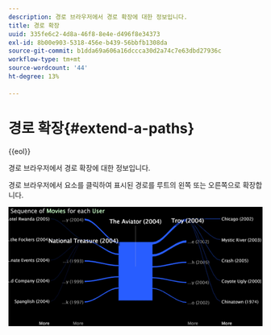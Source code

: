```yaml
---
description: 경로 브라우저에서 경로 확장에 대한 정보입니다.
title: 경로 확장
uuid: 335fe6c2-4d8a-46f8-8e4e-d496f8e34373
exl-id: 8b00e903-5318-456e-b439-56bbfb1308da
source-git-commit: b1dda69a606a16dccca30d2a74c7e63dbd27936c
workflow-type: tm+mt
source-wordcount: '44'
ht-degree: 13%

---
```


# 경로 확장{#extend-a-paths}

{{eol}}

경로 브라우저에서 경로 확장에 대한 정보입니다.

경로 브라우저에서 요소를 클릭하여 표시된 경로를 루트의 왼쪽 또는 오른쪽으로 확장합니다.

![](assets/vis_PathBrowser_ExplorePaths.png)
